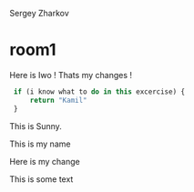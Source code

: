 

Sergey Zharkov

# room1

Here is Iwo ! Thats my changes !

```javascript
 if (i know what to do in this excercise) {
     return "Kamil"
 }
```



This is Sunny.





This is my name

Here is my change


<p>This is some text</p>


